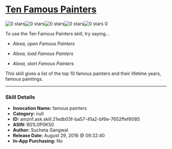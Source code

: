 # [Ten Famous Painters](http://alexa.amazon.com/#skills/amzn1.ask.skill.21edb03f-ba57-41a2-bf6e-7652ffef6085)
![0 stars](../../images/ic_star_border_black_18dp_1x.png)![0 stars](../../images/ic_star_border_black_18dp_1x.png)![0 stars](../../images/ic_star_border_black_18dp_1x.png)![0 stars](../../images/ic_star_border_black_18dp_1x.png)![0 stars](../../images/ic_star_border_black_18dp_1x.png) 0

To use the Ten Famous Painters skill, try saying...

* *Alexa, open Famous Painters*

* *Alexa, load  Famous Painters*

* *Alexa, start Famous Painters*

This skill gives a list of the top 10 famous painters and their lifetime years, famous paintings.

***

### Skill Details

* **Invocation Name:** famous painters
* **Category:** null
* **ID:** amzn1.ask.skill.21edb03f-ba57-41a2-bf6e-7652ffef6085
* **ASIN:** B01L0P0KS0
* **Author:** Sucheta Gangwal
* **Release Date:** August 29, 2016 @ 09:32:40
* **In-App Purchasing:** No
